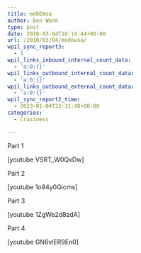 ```yaml
---
title: meDEWsa
author: Ben Wann
type: post
date: 2010-03-04T18:14:44+00:00
url: /2010/03/04/medewsa/
wpil_sync_report3:
  - 1
wpil_links_inbound_internal_count_data:
  - 'a:0:{}'
wpil_links_outbound_internal_count_data:
  - 'a:0:{}'
wpil_links_outbound_external_count_data:
  - 'a:0:{}'
wpil_sync_report2_time:
  - 2023-01-04T23:31:48+00:00
categories:
  - Craziness

---
```

Part 1

[youtube VSRT_W0QxDw]

Part 2

[youtube 1o94y0Gicms]

Part 3

[youtube 1ZgWe2d8zdA]

Part 4

[youtube GN6vlER9En0]